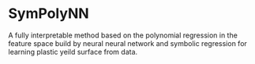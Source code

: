 # SymPolyNN
A fully interpretable method based on the polynomial regression in the feature space build by neural neural network and symbolic regression for learning plastic yeild surface from data.

